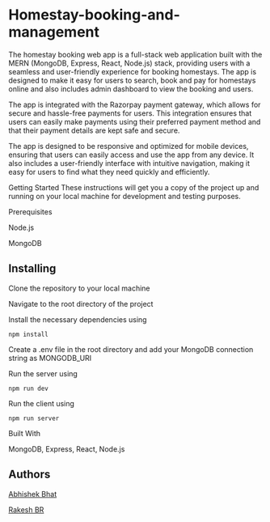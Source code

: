 # Homestay-booking-and-management

The homestay booking web app is a full-stack web application built with the MERN (MongoDB, Express, React, Node.js) stack, providing users with a seamless and user-friendly experience for booking homestays. The app is designed to make it easy for users to search, book and pay for homestays online and also includes admin dashboard to view the booking and users.

The app is integrated with the Razorpay payment gateway, which allows for secure and hassle-free payments for users. This integration ensures that users can easily make payments using their preferred payment method and that their payment details are kept safe and secure.

The app is designed to be responsive and optimized for mobile devices, ensuring that users can easily access and use the app from any device. It also includes a user-friendly interface with intuitive navigation, making it easy for users to find what they need quickly and efficiently.

Getting Started
These instructions will get you a copy of the project up and running on your local machine for development and testing purposes.

Prerequisites

Node.js 

MongoDB 

## Installing 
Clone the repository to your local machine

Navigate to the root directory of the project

Install the necessary dependencies using
```
npm install
```
Create a .env file in the root directory and add your MongoDB connection string as MONGODB_URI

Run the server using 
```
npm run dev
```
Run the client using 
``` 
npm run server 
```

Built With

MongoDB,
Express,
React,
Node.js
## Authors
[Abhishek Bhat](https://github.com/Abhi-Bhat18)

[Rakesh BR](https://github.com/RakeshBR55)


